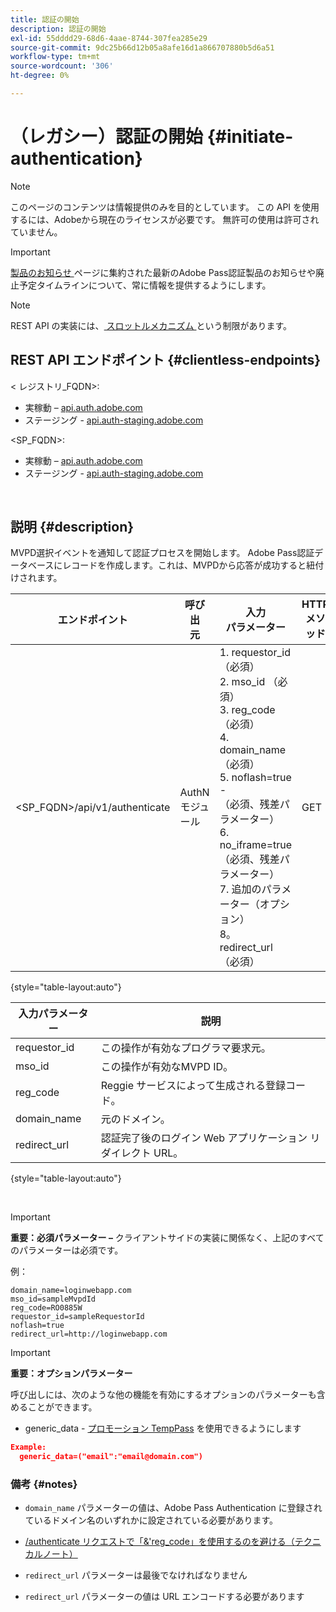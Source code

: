 ```yaml
---
title: 認証の開始
description: 認証の開始
exl-id: 55dddd29-68d6-4aae-8744-307fea285e29
source-git-commit: 9dc25b66d12b05a8afe16d1a866707880b5d6a51
workflow-type: tm+mt
source-wordcount: '306'
ht-degree: 0%

---
```


# （レガシー）認証の開始 {#initiate-authentication}

>[!NOTE]
>
>このページのコンテンツは情報提供のみを目的としています。 この API を使用するには、Adobeから現在のライセンスが必要です。 無許可の使用は許可されていません。

>[!IMPORTANT]
>
> [ 製品のお知らせ ](/help/authentication/product-announcements.md) ページに集約された最新のAdobe Pass認証製品のお知らせや廃止予定タイムラインについて、常に情報を提供するようにします。

>[!NOTE]
>
> REST API の実装には、[ スロットルメカニズム ](/help/authentication/integration-guide-programmers/throttling-mechanism.md) という制限があります。

## REST API エンドポイント {#clientless-endpoints}

&lt; レジストリ_FQDN>:

* 実稼動 – [api.auth.adobe.com](http://api.auth.adobe.com/)
* ステージング - [api.auth-staging.adobe.com](http://api.auth-staging.adobe.com/)

&lt;SP_FQDN>:

* 実稼動 – [api.auth.adobe.com](http://api.auth.adobe.com/)
* ステージング - [api.auth-staging.adobe.com](http://api.auth-staging.adobe.com/)

</br>


## 説明 {#description}

MVPD選択イベントを通知して認証プロセスを開始します。 Adobe Pass認証データベースにレコードを作成します。これは、MVPDから応答が成功すると紐付けされます。



| エンドポイント | 呼び出 </br> 元 | 入力   </br> パラメーター | HTTP </br> メソッド | 応答 | HTTP </br>Response |
| --- | --- | --- | --- | --- | --- |
| &lt;SP_FQDN>/api/v1/authenticate | AuthN モジュール | 1. requestor_id （必須） </br>2.  mso_id （必須） </br>3.  reg_code （必須） </br>4.  domain_name （必須） </br>5.  noflash=true - </br>    （必須、残差パラメーター） </br>6.  no_iframe=true （必須、残差パラメーター） </br>7.  追加のパラメーター（オプション） </br>8。  redirect_url （必須） | GET | ログイン Web アプリケーションは、MVPDのログインページにリダイレクトされます。 | 完全なリダイレクト実装用の 302 |

{style="table-layout:auto"}


| 入力パラメーター | 説明 |
| --- | --- |
| requestor_id | この操作が有効なプログラマ要求元。 |
| mso_id | この操作が有効なMVPD ID。 |
| reg_code | Reggie サービスによって生成される登録コード。 |
| domain_name | 元のドメイン。 |
| redirect_url | 認証完了後のログイン Web アプリケーション リダイレクト URL。 |

{style="table-layout:auto"}

</br>

>[!IMPORTANT]
> 
>**重要：必須パラメーター –** クライアントサイドの実装に関係なく、上記のすべてのパラメーターは必須です。
>
>
>例：
>
>```
>domain_name=loginwebapp.com
>mso_id=sampleMvpdId
>reg_code=RO0885W
>requestor_id=sampleRequestorId
>noflash=true
>redirect_url=http://loginwebapp.com
>```

>[!IMPORTANT]
> 
>**重要：オプションパラメーター**
>
>呼び出しには、次のような他の機能を有効にするオプションのパラメーターも含めることができます。
>
> * generic\_data - [ プロモーション TempPass](/help/authentication/integration-guide-programmers/features-premium/temporary-access/temp-pass-feature.md#promotional-temp-pass) を使用できるようにします
>
>```JSON
>Example:
>   generic_data=("email":"email@domain.com")
>```


### **備考** {#notes}

* `domain_name` パラメーターの値は、Adobe Pass Authentication に登録されているドメイン名のいずれかに設定されている必要があります。

* [/authenticate リクエストで「&amp;&#39;reg\_code」を使用するのを避ける（テクニカルノート）](/help/authentication/integration-guide-programmers/legacy/notes-technical/clientless-avoid-using-reg-code-in-authenticate-request.md)

* `redirect_url` パラメーターは最後でなければなりません

* `redirect_url` パラメーターの値は URL エンコードする必要があります
